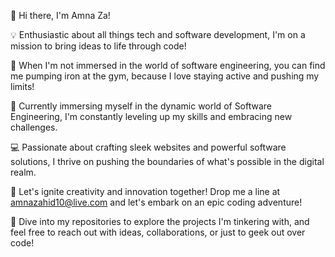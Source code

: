 👋 Hi there, I'm Amna Za!

💡 Enthusiastic about all things tech and software development, I'm on a mission to bring ideas to life through code!

💪 When I'm not immersed in the world of software engineering, you can find me pumping iron at the gym, because I love staying active and pushing my limits!

🚀 Currently immersing myself in the dynamic world of Software Engineering, I'm constantly leveling up my skills and embracing new challenges.

💻 Passionate about crafting sleek websites and powerful software solutions, I thrive on pushing the boundaries of what's possible in the digital realm.

🌟 Let's ignite creativity and innovation together! Drop me a line at amnazahid10@live.com and let's embark on an epic coding adventure!

🔗 Dive into my repositories to explore the projects I'm tinkering with, and feel free to reach out with ideas, collaborations, or just to geek out over code!
